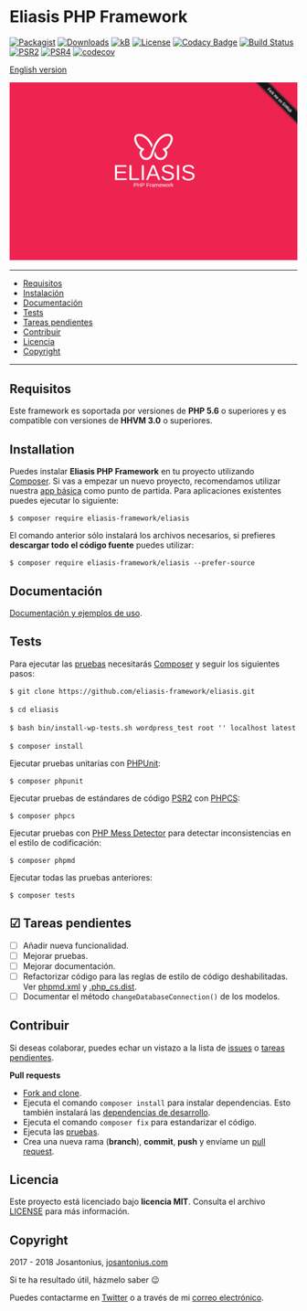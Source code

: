 # Eliasis PHP Framework

[![Packagist](https://img.shields.io/packagist/v/eliasis-framework/eliasis.svg)](https://packagist.org/packages/eliasis-framework/eliasis) [![Downloads](https://img.shields.io/packagist/dt/eliasis-framework/eliasis.svg)](https://github.com/eliasis-framework/eliasis) [![kB](https://img.shields.io/badge/kB-~20.6-009688.svg)](https://github.com/eliasis-framework/eliasis) [![License](https://img.shields.io/packagist/l/eliasis-framework/eliasis.svg)](https://github.com/eliasis-framework/eliasis/blob/master/LICENSE) [![Codacy Badge](https://api.codacy.com/project/badge/Grade/4f65d7ad0ee14b53a8c30c70911903de)](https://www.codacy.com/app/Josantonius/Eliasis?utm_source=github.com&amp;utm_medium=referral&amp;utm_content=eliasis-framework/eliasis&amp;utm_campaign=Badge_Grade) [![Build Status](https://travis-ci.org/eliasis-framework/eliasis.svg?branch=master)](https://travis-ci.org/eliasis-framework/eliasis) [![PSR2](https://img.shields.io/badge/PSR-2-1abc9c.svg)](http://www.php-fig.org/psr/psr-2/) [![PSR4](https://img.shields.io/badge/PSR-4-9b59b6.svg)](http://www.php-fig.org/psr/psr-4/) [![codecov](https://codecov.io/gh/eliasis-framework/eliasis/branch/master/graph/badge.svg)](https://codecov.io/gh/eliasis-framework/eliasis)

[English version](README.md)

![image](resources/eliasis-php-framework.png)

---

- [Requisitos](#requisitos)
- [Instalación](#instalación)
- [Documentación](#documentation)
- [Tests](#tests)
- [Tareas pendientes](#-tareas-pendientes)
- [Contribuir](#contribuir)
- [Licencia](#licencia)
- [Copyright](#copyright)

---

## Requisitos

Este framework es soportada por versiones de **PHP 5.6** o superiores y es compatible con versiones de **HHVM 3.0** o superiores.

## Installation

Puedes instalar **Eliasis PHP Framework** en tu proyecto utilizando [Composer](http://getcomposer.org/download/). Si vas a empezar un nuevo proyecto, recomendamos utilizar nuestra [app básica](https://github.com/eliasis-framework/app) como punto de partida. Para aplicaciones existentes puedes ejecutar lo siguiente:

    $ composer require eliasis-framework/eliasis

El comando anterior sólo instalará los archivos necesarios, si prefieres **descargar todo el código fuente** puedes utilizar:

    $ composer require eliasis-framework/eliasis --prefer-source

## Documentación

[Documentación y ejemplos de uso](https://eliasis-framework.github.io/eliasis/v1.1.3/lang/es/).

## Tests 

Para ejecutar las [pruebas](tests) necesitarás [Composer](http://getcomposer.org/download/) y seguir los siguientes pasos:

    $ git clone https://github.com/eliasis-framework/eliasis.git
    
    $ cd eliasis

    $ bash bin/install-wp-tests.sh wordpress_test root '' localhost latest

    $ composer install

Ejecutar pruebas unitarias con [PHPUnit](https://phpunit.de/):

    $ composer phpunit

Ejecutar pruebas de estándares de código [PSR2](http://www.php-fig.org/psr/psr-2/) con [PHPCS](https://github.com/squizlabs/PHP_CodeSniffer):

    $ composer phpcs

Ejecutar pruebas con [PHP Mess Detector](https://phpmd.org/) para detectar inconsistencias en el estilo de codificación:

    $ composer phpmd

Ejecutar todas las pruebas anteriores:

    $ composer tests

## ☑ Tareas pendientes

- [ ] Añadir nueva funcionalidad.
- [ ] Mejorar pruebas.
- [ ] Mejorar documentación.
- [ ] Refactorizar código para las reglas de estilo de código deshabilitadas. Ver [phpmd.xml](phpmd.xml) y [.php_cs.dist](.php_cs.dist).
- [ ] Documentar el método `changeDatabaseConnection()` de los modelos.

## Contribuir

Si deseas colaborar, puedes echar un vistazo a la lista de
[issues](https://github.com/eliasis-framework/eliasis/issues) o [tareas pendientes](#-tareas-pendientes).

**Pull requests**

* [Fork and clone](https://help.github.com/articles/fork-a-repo).
* Ejecuta el comando `composer install` para instalar dependencias.
  Esto también instalará las [dependencias de desarrollo](https://getcomposer.org/doc/03-cli.md#install).
* Ejecuta el comando `composer fix` para estandarizar el código.
* Ejecuta las [pruebas](#tests).
* Crea una nueva rama (**branch**), **commit**, **push** y envíame un
  [pull request](https://help.github.com/articles/using-pull-requests).

## Licencia

Este proyecto está licenciado bajo **licencia MIT**. Consulta el archivo [LICENSE](LICENSE) para más información.

## Copyright

2017 - 2018 Josantonius, [josantonius.com](https://josantonius.com/)

Si te ha resultado útil, házmelo saber :wink:

Puedes contactarme en [Twitter](https://twitter.com/Josantonius) o a través de mi [correo electrónico](mailto:hello@josantonius.com).